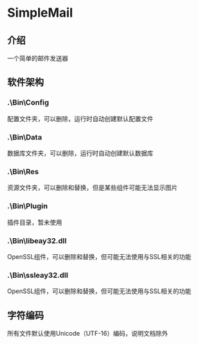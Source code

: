 # SimpleMail

## 介绍
一个简单的邮件发送器

## 软件架构
### .\Bin\Config

配置文件夹，可以删除，运行时自动创建默认配置文件

### .\Bin\Data

数据库文件夹，可以删除，运行时自动创建默认数据库

### .\Bin\Res

资源文件夹，可以删除和替换，但是某些组件可能无法显示图片

### .\Bin\Plugin

插件目录，暂未使用

### .\Bin\libeay32.dll

OpenSSL组件，可以删除和替换，但可能无法使用与SSL相关的功能

### .\Bin\ssleay32.dll

OpenSSL组件，可以删除和替换，但可能无法使用与SSL相关的功能

## 字符编码

所有文件默认使用Unicode（UTF-16）编码，说明文档除外